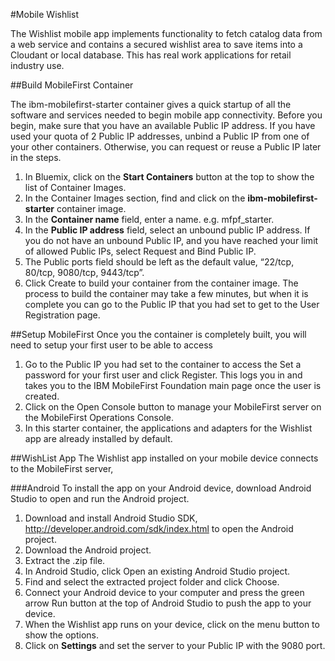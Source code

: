 #Mobile Wishlist

The Wishlist mobile app implements functionality to fetch catalog data from a web service and contains a secured wishlist area to save items into a Cloudant or local database. This has real work applications for retail industry use.

##Build MobileFirst Container

The ibm-mobilefirst-starter container gives a quick startup of all the software and services needed to begin mobile app connectivity. Before you begin, make sure that you have an available Public IP address. If you have used your quota of 2 Public IP addresses, unbind a Public IP from one of your other containers. Otherwise, you can request or reuse a Public IP later in the steps.
1. In Bluemix, click on the **Start Containers** button at the top to show the list of Container Images.
2. In the Container Images section, find and click on the **ibm-mobilefirst-starter** container image.
3. In the **Container name** field, enter a name. e.g. mfpf_starter.
4. In the **Public IP address** field, select an unbound public IP address. If you do not have an unbound Public IP, and you have reached your limit of allowed Public IPs, select Request and Bind Public IP.
5. The Public ports field should be left as the default value, “22/tcp, 80/tcp, 9080/tcp, 9443/tcp”.
6. Click Create to build your container from the container image. The process to build the container may take a few minutes, but when it is complete you can go to the Public IP that you had set to get to the User Registration page.

##Setup MobileFirst
Once you the container is completely built, you will need to setup your first user to be able to access
1. Go to the Public IP you had set to the container to access the Set a password for your first user and click Register. This logs you in and takes you to the IBM MobileFirst Foundation main page once the user is created.
2. Click on the Open Console button to manage your MobileFirst server on the MobileFirst Operations Console.
3. In this starter container, the applications and adapters for the Wishlist app are already installed by default.

##WishList App
The Wishlist app installed on your mobile device connects to the MobileFirst server,

###Android
To install the app on your Android device, download Android Studio to open and run the Android project.
1. Download and install Android Studio SDK, http://developer.android.com/sdk/index.html to open the Android project.
2. Download the Android project. <enter project link>
3. Extract the .zip file.
4. In Android Studio, click Open an existing Android Studio project.
5. Find and select the extracted project folder and click Choose.
6. Connect your Android device to your computer and press the green arrow Run button at the top of Android Studio to push the app to your device.
7. When the Wishlist app runs on your device, click on the menu button to show the options.
8. Click on **Settings** and set the server to your Public IP with the 9080 port.
